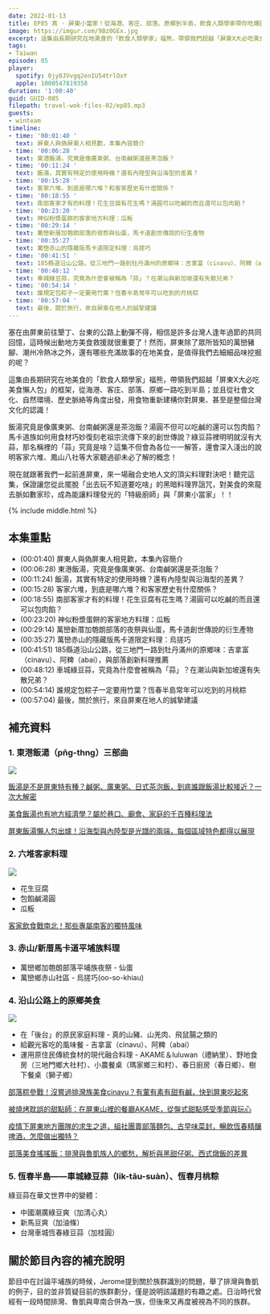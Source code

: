 ```yaml
---
date: 2022-01-13
title: EP85 真 · 屏東小當家！從海港、客庄、部落、原鄉到半島，飲食人類學家帶你吃爆國境之南！ ft. 福熊
image: https://imgur.com/9Bz0GEx.jpg
excerpt: 這集由長期研究在地美食的「飲食人類學家」福熊，帶領我們超越「屏東X大必吃美食懶人包」的框架，從海港、客庄、部落、原鄉一路吃到半島；並且從社會文化、自然環境、歷史脈絡等角度出發，用食物重新建構你對屏東、甚至是整個台灣文化的認識！
tags:
- Taiwan
episode: 85
player:
  spotify: 0jy0JVvgq2enIU54trlOxY
  apple: 1000547819358
duration: '1:00:40'
guid: GUID-085
filepath: travel-wok-files-02/ep85.mp3
guests:
- winteam
timeline:
- time: '00:01:40 '
  text: 屏東人與偽屏東人相見歡，本集內容簡介
- time: '00:06:28 '
  text: 東港飯湯，究竟是像廣東粥、台南鹹粥還是茶泡飯？
- time: '00:11:24 '
  text: 飯湯，其實有特定的使用時機？還有內陸型與沿海型的差異？
- time: '00:15:28 '
  text: 客家六堆，到底是哪六堆？和客家歷史有什麼關係？
- time: '00:18:55 '
  text: 南部客家才有的料理！花生豆腐有花生嗎？湯圓可以吃鹹的而且還可以包肉餡？
- time: '00:23:20 '
  text: 神似粉漿蛋餅的客家地方料理：瓜粄
- time: '00:29:14 '
  text: 萬巒新厝加匏朗部落的夜祭與仙蛋，馬卡道創世傳說的衍生產物
- time: '00:35:27 '
  text: 萬巒赤山的隱藏版馬卡道限定料理：烏搓巧
- time: '00:41:51 '
  text: 185縣道沿山公路，從三地門一路到牡丹滿州的原鄉味：吉拿富（cinavu）、阿粺（abai），與部落創新料理推薦
- time: '00:48:12 '
  text: 車城綠豆蒜，究竟為什麼會被稱為「蒜」？在潮汕與新加坡還有失散兄弟？
- time: '00:54:14 '
  text: 誰規定包粽子一定要用竹葉？恆春半島常年可以吃到的月桃粽
- time: '00:57:04 '
  text: 最後，關於旅行，來自屏東在地人的誠摯建議
---
```

塞在由屏東前往墾丁、台東的公路上動彈不得，相信是許多台灣人逢年過節的共同回憶，這時候出動地方美食救援就很重要了！然而，屏東除了眾所皆知的萬巒豬腳、潮州冷熱冰之外，還有哪些充滿故事的在地美食，是值得我們去細細品味挖掘的呢？

這集由長期研究在地美食的「飲食人類學家」福熊，帶領我們超越「屏東X大必吃美食懶人包」的框架，從海港、客庄、部落、原鄉一路吃到半島；並且從社會文化、自然環境、歷史脈絡等角度出發，用食物重新建構你對屏東、甚至是整個台灣文化的認識！

飯湯究竟是像廣東粥、台南鹹粥還是茶泡飯？湯圓不但可以吃鹹的還可以包肉餡？馬卡道族如何用食材巧妙復刻老祖宗流傳下來的創世傳說？綠豆蒜裡明明就沒有大蒜，那名稱裡的「蒜」究竟是啥？這集不但會為各位一一解答，還會深入淺出的說明客家六堆、鳳山八社等大家聽過卻未必了解的概念！

現在就跟著我們一起前進屏東，來一場融合史地人文的頂尖料理對決吧！聽完這集，保證讓您從此擺脫「出去玩不知道要吃啥」的黑暗料理界詛咒，對美食的來龍去脈如數家珍，成為能讓料理發光的「特級廚師」與「屏東小當家」！！

{% include middle.html %}

## 本集重點

* (00:01:40) 屏東人與偽屏東人相見歡，本集內容簡介
* (00:06:28) 東港飯湯，究竟是像廣東粥、台南鹹粥還是茶泡飯？
* (00:11:24) 飯湯，其實有特定的使用時機？還有內陸型與沿海型的差異？
* (00:15:28) 客家六堆，到底是哪六堆？和客家歷史有什麼關係？
* (00:18:55) 南部客家才有的料理！花生豆腐有花生嗎？湯圓可以吃鹹的而且還可以包肉餡？
* (00:23:20) 神似粉漿蛋餅的客家地方料理：瓜粄
* (00:29:14) 萬巒新厝加匏朗部落的夜祭與仙蛋，馬卡道創世傳說的衍生產物
* (00:35:27) 萬巒赤山的隱藏版馬卡道限定料理：烏搓巧
* (00:41:51) 185縣道沿山公路，從三地門一路到牡丹滿州的原鄉味：吉拿富（cinavu）、阿粺（abai），與部落創新料理推薦
* (00:48:12) 車城綠豆蒜，究竟為什麼會被稱為「蒜」？在潮汕與新加坡還有失散兄弟？
* (00:54:14) 誰規定包粽子一定要用竹葉？恆春半島常年可以吃到的月桃粽
* (00:57:04) 最後，關於旅行，來自屏東在地人的誠摯建議

## 補充資料

### 1. 東港飯湯（pn̄g-thng）三部曲

![](https://storage.googleapis.com/smiletaiwan-cms-cwg-tw/ckeditor/202107/ckeditor-60e7e9ffa85a0.jpg)

[飯湯是不是屏東特有種？鹹粥、廣東粥、日式茶泡飯，到底誰跟飯湯比較接近？一次大解密](https://smiletaiwan.cw.com.tw/article/4663)

[美食飯湯也有地方經濟學？屬於巷口、廟會、家庭的千百種料理法](https://smiletaiwan.cw.com.tw/article/4664)

[屏東飯湯懶人包出爐！沿海型與內陸型是光譜的兩端，每個區域特色都得以展現](https://smiletaiwan.cw.com.tw/article/5080)

### 2. 六堆客家料理

![](https://storage.googleapis.com/static.homeruntaiwan.com/b48cea60-5d55-11ec-94e3-a1cce034a8d9.jpeg)

* 花生豆腐
* 包餡鹹湯圓
* 瓜粄

[客家飲食戰南北！那些專屬南客的獨特風味](https://homeruntaiwan.com/detail/article/1500)

### 3. 赤山/新厝馬卡道平埔族料理

* 萬巒鄉加匏朗部落平埔族夜祭 - 仙蛋
* 萬巒鄉赤山社區 - 烏搓巧(oo-so-khiau)

### 4. 沿山公路上的原鄉美食

![](https://storage.googleapis.com/smiletaiwan-cms-cwg-tw/ckeditor/202006/ckeditor-5ee9d26a59dfe.jpg)

* 在「後台」的原民家庭料理 - 真的山豬、山羌肉、飛鼠腸之類的
* 給觀光客吃的風味餐 - 吉拿富（cinavu）、阿粺（abai）
* 運用原住民傳統食材的現代融合料理 - AKAME＆luluwan（禮納里）、野地食房（三地門鄉大社村）、小農餐桌（瑪家鄉三和村）、春日廚房（春日鄉）、樹下餐桌（獅子鄉）

[部落粽參戰！沒嘗過排灣族美食cinavu？有葷有素有甜有鹹，快到屏東吃起來](https://smiletaiwan.cw.com.tw/article/3419)

[被燒烤耽誤的甜點師：在屏東山裡的餐廳AKAME，從盤式甜點感受季節與玩心](https://smiletaiwan.cw.com.tw/article/4098)

[疫情下屏東地方團隊的求生之道，組社團賣部落麵包、古早味菜封，暢飲恆春精釀啤酒，怎麼做出獨特？](https://smiletaiwan.cw.com.tw/article/4732)

[部落美食搖搖飯：排灣與魯凱族人的鄉愁，解析與黑甜仔粥、西式燉飯的差異](https://smiletaiwan.cw.com.tw/article/4162)

### 5. 恆春半島——車城綠豆蒜（li̍k-tāu-suàn）、恆春月桃粽

綠豆蒜在華文世界中的變體：

* 中國潮廣綠豆爽（加清心丸）
* 新馬豆爽（加油條）
* 台灣車城恆春綠豆蒜（加桂圓）

## 關於節目內容的補充說明

節目中在討論平埔族的時候，Jerome提到關於族群識別的問題，舉了排灣與魯凱的例子，目的並非質疑目前的族群劃分，僅是說明該議題的有趣之處。日治時代曾經有一段時間排灣、魯凱與卑南合併為一族，但後來又再度被視為不同的族群。
